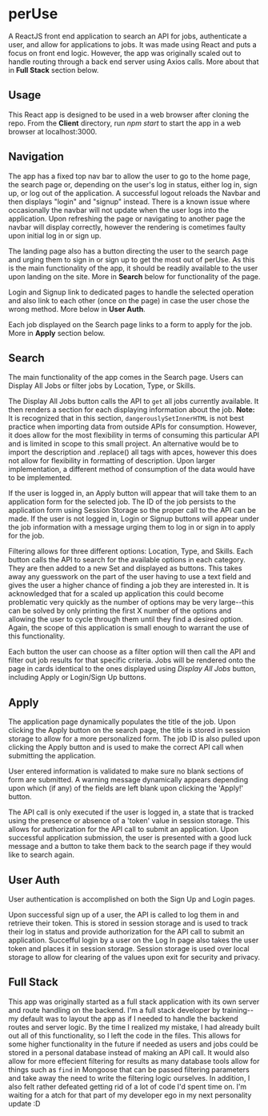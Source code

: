 # perUse
A ReactJS front end application to search an API for jobs, authenticate a user, and allow for applications to jobs. It was made using React and puts a focus on front end logic. However, the app was originally scaled out to handle routing through a back end server using Axios calls. More about that in **Full Stack** section below.

## Usage
This React app is designed to be used in a web browser after cloning the repo. From the **Client** directory, run *npm start* to start the app in a web browser at localhost:3000.

## Navigation
The app has a fixed top nav bar to allow the user to go to the home page, the search page or, depending on the user's log in status, either log in, sign up, or log out of the application. A successful logout reloads the Navbar and then displays "login" and "signup" instead. There is a known issue where occasionally the navbar will not update when the user logs into the application. Upon refreshing the page or navigating to another page the navbar will display correctly, however the rendering is cometimes faulty upon initial log in or sign up.

The landing page also has a button directing the user to the search page and urging them to sign in or sign up to get the most out of perUse. As this is the main functionality of the app, it should be readily available to the user upon landing on the site. More in **Search** below for functionality of the page.

Login and Signup link to dedicated pages to handle the selected operation and also link to each other (once on the page) in case the user chose the wrong method. More below in **User Auth**.

Each job displayed on the Search page links to a form to apply for the job. More in **Apply** section below.

## Search
The main functionality of the app comes in the Search page. Users can Display All Jobs or filter jobs by Location, Type, or Skills.

The Display All Jobs button calls the API to `get` all jobs currently available. It then renders a section for each displaying information about the job. **Note:** It is recognized that in this section, `dangerouslySetInnerHTML` is not best practice when importing data from outside APIs for consumption. However, it does allow for the most flexibility in terms of consuming this particular API and is limited in scope to this small project. An alternative would be to import the description and .replace() all tags with apces, however this does not allow for flexibility in formatting of description. Upon larger implementation, a different method of consumption of the data would have to be implemented.

If the user is logged in, an Apply button will appear that will take them to an application form for the selected job. The ID of the job persists to the application form using Session Storage so the proper call to the API can be made. If the user is not logged in, Login or Signup buttons will appear under the job information with a message urging them to log in or sign in to apply for the job. 

Filtering allows for three different options: Location, Type, and Skills. Each button calls the API to search for the available options in each category. They are then added to a new Set and displayed as buttons. This takes away any guesswork on the part of the user having to use a text field and gives the user a higher chance of finding a job they are interested in. It is acknowledged that for a scaled up application this could become problematic very quickly as the number of options may be very large--this can be solved by only printing the first X number of the options and allowing the user to cycle through them until they find a desired option. Again, the scope of this application is small enough to warrant the use of this functionality.

Each button the user can choose as a filter option will then call the API and filter out job results for that specific criteria. Jobs will be rendered onto the page in cards identical to the ones displayed using *Display All Jobs* button, including Apply or Login/Sign Up buttons.

## Apply
The application page dynamically populates the title of the job. Upon clicking the Apply button on the search page, the title is stored in session storage to allow for a more personalized form. The job ID is also pulled upon clicking the Apply button and is used to make the correct API call when submitting the application.

User entered information is validated to make sure no blank sections of form are submitted. A warning message dynamically appears depending upon which (if any) of the fields are left blank upon clicking the 'Apply!' button.

The API call is only executed if the user is logged in, a state that is tracked using the presence or absence of a 'token' value in session storage. This allows for authorization for the API call to submit an application. Upon successful application submission, the user is presented with a good luck message and a button to take them back to the search page if they would like to search again.

## User Auth
User authentication is accomplished on both the Sign Up and Login pages.

Upon successful sign up of a user, the API is called to log them in and retrieve their token. This is stored in session storage and is used to track their log in status and provide authorization for the API call to submit an application. Succefful login by a user on the Log In page also takes the user token and places it in session storage. Session storage is used over local storage to allow for clearing of the values upon exit for security and privacy.

## Full Stack
This app was originally started as a full stack application with its own server and route handling on the backend. I'm a full stack developer by training--my default was to layout the app as if I needed to handle the backend routes and server logic. By the time I realized my mistake, I had already built out all of this functionality, so I left the code in the files. This allows for some higher functionality in the future if needed as users and jobs could be stored in a personal database instead of making an API call. It would also allow for more effecient filtering for results as many database tools allow for things such as `find` in Mongoose that can be passed filtering parameters and take away the need to write the filtering logic ourselves. In addition, I also felt rather defeated getting rid of a lot of code I'd spent time on. I'm waiting for a atch for that part of my developer ego in my next personality update :D